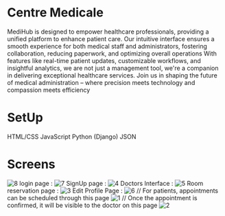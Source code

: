 # Centre Medicale 
MediHub is designed to empower healthcare professionals, providing a unified platform to enhance patient care. 
Our intuitive interface ensures a smooth experience for both medical staff and administrators, fostering collaboration, reducing paperwork, and optimizing overall operations
With features like real-time patient updates, customizable workflows, and insightful analytics, we are not just a management tool, we're a companion in delivering exceptional healthcare services. 
Join us in shaping the future of medical administration – where precision meets technology and compassion meets efficiency

# SetUp 
HTML/CSS
JavaScript 
Python (Django) 
JSON 

# Screens 
![8](https://github.com/ouaskanas/Centre_med/assets/83678973/1e680f60-a137-42bb-8f88-00b6f4fa92c9)
login page : 
![7](https://github.com/ouaskanas/Centre_med/assets/83678973/f6e6d1c7-c1fc-45eb-afb8-8b29be8334d0)
SignUp page : 
![4](https://github.com/ouaskanas/Centre_med/assets/83678973/ff963ea2-8729-4f4b-9bea-163cf72769cb)
Doctors Interface :
![5](https://github.com/ouaskanas/Centre_med/assets/83678973/4fbbf897-04d3-49f0-8713-85599d30d6f9)
Room reservation page : 
![3](https://github.com/ouaskanas/Centre_med/assets/83678973/8ef9a791-1949-4c83-a881-6974511b1d74)
Edit Profile Page : 
![6](https://github.com/ouaskanas/Centre_med/assets/83678973/9dc72f7d-0fe3-421a-9058-a9d75674e93f)
// For patients, appointments can be scheduled through this page
![1](https://github.com/ouaskanas/Centre_med/assets/83678973/43f53a67-00a2-4f57-aab5-f22e3d994548)
// Once the appointment is confirmed, it will be visible to the doctor on this page
![2](https://github.com/ouaskanas/Centre_med/assets/83678973/0af98594-ce2a-4b77-92c6-4ddfa58ff52b)

